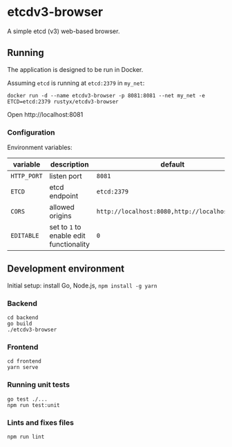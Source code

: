 # etcdv3-browser

A simple etcd (v3) web-based browser.

## Running

The application is designed to be run in Docker.

Assuming `etcd` is running at `etcd:2379` in `my_net`:

```
docker run -d --name etcdv3-browser -p 8081:8081 --net my_net -e ETCD=etcd:2379 rustyx/etcdv3-browser
```

Open http://localhost:8081

### Configuration

Environment variables:

| variable  | description     | default                   |
|-----------|-----------------|---------------------------|
| `HTTP_PORT` | listen port     | `8081`                  |
| `ETCD`      | etcd endpoint   | `etcd:2379`             |
| `CORS`      | allowed origins | `http://localhost:8080,http://localhost:8081` |
| `EDITABLE`  | set to `1` to enable edit functionality | `0` |

## Development environment

Initial setup: install Go, Node.js, `npm install -g yarn`

### Backend

```
cd backend
go build
./etcdv3-browser
```

### Frontend

```
cd frontend
yarn serve
```

### Running unit tests

```
go test ./...
npm run test:unit
```

### Lints and fixes files

```
npm run lint
```
